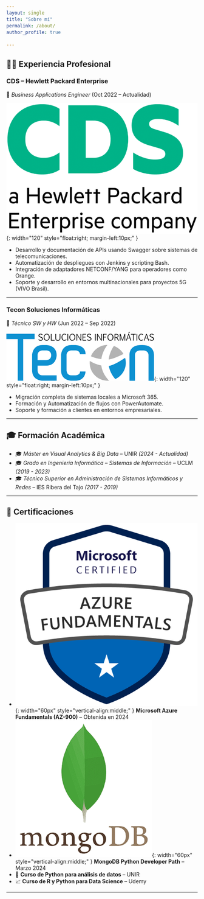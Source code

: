 ```yaml
---
layout: single
title: "Sobre mí"
permalink: /about/
author_profile: true

---
```


## 🧑‍💼 Experiencia Profesional

### CDS – Hewlett Packard Enterprise  
📍 *Business Applications Engineer* (Oct 2022 – Actualidad)

![HPE logo](/assets/images/cds-hpe.png){: width="120" style="float:right; margin-left:10px;" }

- Desarrollo y documentación de APIs usando Swagger sobre sistemas de telecomunicaciones.
- Automatización de despliegues con Jenkins y scripting Bash.
- Integración de adaptadores NETCONF/YANG para operadores como Orange.
- Soporte y desarrollo en entornos multinacionales para proyectos 5G (VIVO Brasil).

---

### Tecon Soluciones Informáticas  
📍 *Técnico SW y HW* (Jun 2022 – Sep 2022)

![TECON_LOGO](/assets/images/tecon.png){: width="120" style="float:right; margin-left:10px;" }

- Migración completa de sistemas locales a Microsoft 365.
- Formación y Automatización de flujos con PowerAutomate.
- Soporte y formación a clientes en entornos empresariales.
---

## 🎓 Formación Académica

- 🎓 *Máster en Visual Analytics & Big Data* – UNIR *(2024 - Actualidad)*
- 🎓 *Grado en Ingeniería Informática – Sistemas de Información* – UCLM *(2019 - 2023)*
- 🎓 *Técnico Superior en Administración de Sistemas Informáticos y Redes* – IES Ribera del Tajo *(2017 - 2019)*

---

## 📜 Certificaciones

- ![AZ-900](/assets/images/az-900.png){: width="60px" style="vertical-align:middle;" } **Microsoft Azure Fundamentals (AZ-900)** – Obtenida en 2024  
- ![Mongo](/assets/images/mongo.png){: width="60px" style="vertical-align:middle;" }  **MongoDB Python Developer Path** – Marzo 2024  
- 🧪 **Curso de Python para análisis de datos** – UNIR  
- 📈 **Curso de R y Python para Data Science** – Udemy

---
